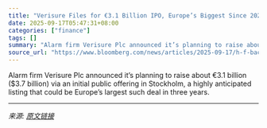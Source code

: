 ```yaml
---
title: "Verisure Files for €3.1 Billion IPO, Europe’s Biggest Since 2022"
date: 2025-09-17T05:47:31+08:00
categories: ["finance"]
tags: []
summary: "Alarm firm Verisure Plc announced it’s planning to raise about €3.1 billion ($3.7 billion) via an initial public offering in Stockholm, a highly anticipated listing that could be Europe’s largest such"
source_url: "https://www.bloomberg.com/news/articles/2025-09-17/h-f-backed-security-firm-verisure-seeks-3-1-billion-in-ipo"
---
```


Alarm firm Verisure Plc announced it’s planning to raise about €3.1 billion ($3.7 billion) via an initial public offering in Stockholm, a highly anticipated listing that could be Europe’s largest such deal in three years.

---

*来源: [原文链接](https://www.bloomberg.com/news/articles/2025-09-17/h-f-backed-security-firm-verisure-seeks-3-1-billion-in-ipo)*
